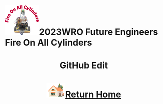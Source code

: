 ![LOGO](../../other/img/logo.png)2023WRO Future Engineers Fire On All Cylinders  
====
# <div align="center">GitHub Edit </div> 


# <div align="center">![HOME](./other/img/Home.png)[Return Home](../)</div>  


